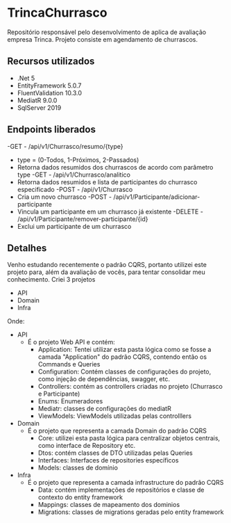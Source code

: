 # TrincaChurrasco

Repositório responsável pelo desenvolvimento de aplica de avaliação empresa Trinca.
Projeto consiste em agendamento de churrascos.

## Recursos utilizados
- .Net 5
- EntityFramework 5.0.7
- FluentValidation 10.3.0
- MediatR 9.0.0
- SqlServer 2019

## Endpoints liberados
-GET - /api/v1/Churrasco/resumo/{type}
  - type = (0-Todos, 1-Próximos, 2-Passados)
  - Retorna dados resumidos dos churrascos de acordo com parâmetro type
-GET - /api/v1/Churrasco/analitico
  - Retorna dados resumidos e lista de participantes do churrasco especificado
-POST - /api/v1/Churrasco
  - Cria um novo churrasco
-POST - /api/v1/Participante/adicionar-participante
  - Vincula um participante em um churrasco já existente
-DELETE - /api/v1/Participante/remover-participante/{id}
  - Exclui um participante de um churrasco

## Detalhes
Venho estudando recentemente o padrão CQRS, portanto utilizei este projeto para, além da avaliação de vocês, para tentar consolidar meu conhecimento.
Criei 3 projetos
- API
- Domain
- Infra

Onde:
- API
  - É o projeto Web API e contém:
    - Application: Tentei utilizar esta pasta lógica como se fosse a camada "Application" do padrão CQRS, contendo então os Commands e Queries
    - Configuration: Contém classes de configurações do projeto, como injeção de dependências, swagger, etc.
    - Controllers: contém as controllers criadas no projeto (Churrasco e Participante)
    - Enums: Enumeradores
    - Mediatr: classes de configurações do mediatR
    - ViewModels: ViewModels utilizadas pelas controlllers
- Domain
  - É o projeto que representa a camada Domain do padrão CQRS
    - Core: utilizei esta pasta lógica para centralizar objetos centrais, como interface de Repository etc.
    - Dtos: contém classes de DTO utilizadas pelas Queries
    - Interfaces: Interfaces de repositories específicos
    - Models: classes de domínio
- Infra
  - É o projeto que representa a camada infrastructure do padrão CQRS
    - Data: contém implementações de repositórios e classe de contexto do entity framework
    - Mappings: classes de mapeamento dos dominios
    - Migrations: classes de migrations geradas pelo entity framework